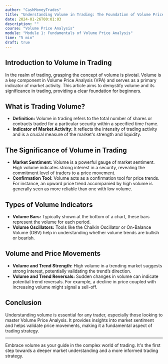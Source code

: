 ```yaml
---
author: "CashMoneyTrades"
title: "Understanding Volume in Trading: The Foundation of Volume Price Analysis"
date: 2024-01-26T00:01:03
description: ""
course: "Volume Price Analysis"
module: "Module 1: Fundamentals of Volume Price Analysis" 
time: "5 min"
draft: true
---
```


## Introduction to Volume in Trading
In the realm of trading, grasping the concept of volume is pivotal. Volume is a key component in Volume Price Analysis (VPA) and serves as a primary indicator of market activity. This article aims to demystify volume and its significance in trading, providing a clear foundation for beginners.

## What is Trading Volume?
- **Definition:** Volume in trading refers to the total number of shares or contracts traded for a particular security within a specified time frame.
- **Indicator of Market Activity:** It reflects the intensity of trading activity and is a crucial measure of the market's strength and liquidity.

## The Significance of Volume in Trading
- **Market Sentiment:** Volume is a powerful gauge of market sentiment. High volume indicates strong interest in a security, revealing the commitment level of traders to a price movement.
- **Confirmation Tool:** Volume acts as a confirmation tool for price trends. For instance, an upward price trend accompanied by high volume is generally seen as more reliable than one with low volume.

## Types of Volume Indicators
- **Volume Bars:** Typically shown at the bottom of a chart, these bars represent the volume for each period.
- **Volume Oscillators:** Tools like the Chaikin Oscillator or On-Balance Volume (OBV) help in understanding whether volume trends are bullish or bearish.

## Volume and Price Movements
- **Volume and Trend Strength:** High volume in a trending market suggests strong interest, potentially validating the trend’s direction.
- **Volume and Trend Reversals:** Sudden changes in volume can indicate potential trend reversals. For example, a decline in price coupled with increasing volume might signal a sell-off.

## Conclusion
Understanding volume is essential for any trader, especially those looking to master Volume Price Analysis. It provides insights into market sentiment and helps validate price movements, making it a fundamental aspect of trading strategy.

---

Embrace volume as your guide in the complex world of trading. It's the first step towards a deeper market understanding and a more informed trading strategy.
